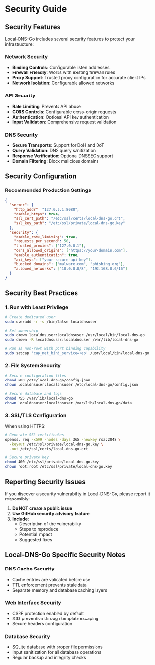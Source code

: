 # Security Guide

## Security Features

Local-DNS-Go includes several security features to protect your infrastructure:

### Network Security
- **Binding Controls**: Configurable listen addresses
- **Firewall Friendly**: Works with existing firewall rules
- **Proxy Support**: Trusted proxy configuration for accurate client IPs
- **Network Isolation**: Configurable allowed networks

### API Security
- **Rate Limiting**: Prevents API abuse
- **CORS Controls**: Configurable cross-origin requests
- **Authentication**: Optional API key authentication
- **Input Validation**: Comprehensive request validation

### DNS Security
- **Secure Transports**: Support for DoH and DoT
- **Query Validation**: DNS query sanitization
- **Response Verification**: Optional DNSSEC support
- **Domain Filtering**: Block malicious domains

## Security Configuration

### Recommended Production Settings

```json
{
  "server": {
    "http_addr": "127.0.0.1:8080",
    "enable_https": true,
    "ssl_cert_path": "/etc/ssl/certs/local-dns-go.crt",
    "ssl_key_path": "/etc/ssl/private/local-dns-go.key"
  },
  "security": {
    "enable_rate_limiting": true,
    "requests_per_second": 50,
    "trusted_proxies": ["127.0.0.1"],
    "cors_allowed_origins": ["https://your-domain.com"],
    "enable_authentication": true,
    "api_keys": ["your-secure-api-key"],
    "blocked_domains": ["malware.com", "phishing.org"],
    "allowed_networks": ["10.0.0.0/8", "192.168.0.0/16"]
  }
}
```

## Security Best Practices

### 1. Run with Least Privilege

```bash
# Create dedicated user
sudo useradd -r -s /bin/false localdnsuser

# Set ownership
sudo chown localdnsuser:localdnsuser /usr/local/bin/local-dns-go
sudo chown -R localdnsuser:localdnsuser /var/lib/local-dns-go

# Run as non-root with port binding capability
sudo setcap 'cap_net_bind_service=+ep' /usr/local/bin/local-dns-go
```

### 2. File System Security

```bash
# Secure configuration files
chmod 600 /etc/local-dns-go/config.json
chown localdnsuser:localdnsuser /etc/local-dns-go/config.json

# Secure database and logs
chmod 755 /var/lib/local-dns-go
chown localdnsuser:localdnsuser /var/lib/local-dns-go/data
```

### 3. SSL/TLS Configuration

When using HTTPS:

```bash
# Generate SSL certificates
openssl req -x509 -nodes -days 365 -newkey rsa:2048 \
  -keyout /etc/ssl/private/local-dns-go.key \
  -out /etc/ssl/certs/local-dns-go.crt

# Secure private key
chmod 400 /etc/ssl/private/local-dns-go.key
chown root:root /etc/ssl/private/local-dns-go.key
```

## Reporting Security Issues

If you discover a security vulnerability in Local-DNS-Go, please report it responsibly:

1. **Do NOT create a public issue**
2. **Use GitHub security advisory feature**
3. **Include**:
   - Description of the vulnerability
   - Steps to reproduce
   - Potential impact
   - Suggested fixes

## Local-DNS-Go Specific Security Notes

### DNS Cache Security
- Cache entries are validated before use
- TTL enforcement prevents stale data
- Separate memory and database caching layers

### Web Interface Security
- CSRF protection enabled by default
- XSS prevention through template escaping
- Secure headers configuration

### Database Security
- SQLite database with proper file permissions
- Input sanitization for all database operations
- Regular backup and integrity checks
```

